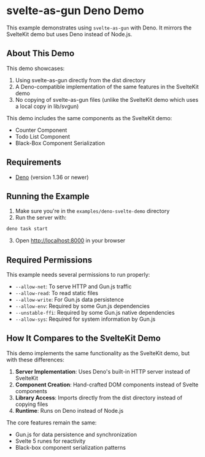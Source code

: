# svelte-as-gun Deno Demo

This example demonstrates using `svelte-as-gun` with Deno. It mirrors the SvelteKit demo but uses Deno instead of Node.js.

## About This Demo

This demo showcases:

1. Using svelte-as-gun directly from the dist directory
2. A Deno-compatible implementation of the same features in the SvelteKit demo
3. No copying of svelte-as-gun files (unlike the SvelteKit demo which uses a local copy in lib/svgun)

This demo includes the same components as the SvelteKit demo:
- Counter Component
- Todo List Component
- Black-Box Component Serialization

## Requirements

- [Deno](https://deno.land/) (version 1.36 or newer)

## Running the Example

1. Make sure you're in the `examples/deno-svelte-demo` directory
2. Run the server with:

```bash
deno task start
```

3. Open [http://localhost:8000](http://localhost:8000) in your browser

## Required Permissions

This example needs several permissions to run properly:

- `--allow-net`: To serve HTTP and Gun.js traffic
- `--allow-read`: To read static files
- `--allow-write`: For Gun.js data persistence
- `--allow-env`: Required by some Gun.js dependencies
- `--unstable-ffi`: Required by some Gun.js native dependencies
- `--allow-sys`: Required for system information by Gun.js

## How It Compares to the SvelteKit Demo

This demo implements the same functionality as the SvelteKit demo, but with these differences:

1. **Server Implementation**: Uses Deno's built-in HTTP server instead of SvelteKit
2. **Component Creation**: Hand-crafted DOM components instead of Svelte components
3. **Library Access**: Imports directly from the dist directory instead of copying files
4. **Runtime**: Runs on Deno instead of Node.js

The core features remain the same:
- Gun.js for data persistence and synchronization
- Svelte 5 runes for reactivity
- Black-box component serialization patterns 